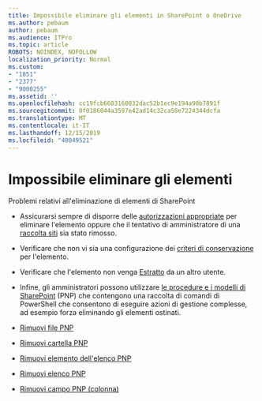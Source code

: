 ```yaml
---
title: Impossibile eliminare gli elementi in SharePoint o OneDrive
ms.author: pebaum
author: pebaum
ms.audience: ITPro
ms.topic: article
ROBOTS: NOINDEX, NOFOLLOW
localization_priority: Normal
ms.custom:
- "1851"
- "2377"
- "9000255"
ms.assetid: ''
ms.openlocfilehash: cc19fcb6603160032dac52b1ec9e194a90b7891f
ms.sourcegitcommit: 0f0186044a3597e42ad14c32ca58e7224344dcfa
ms.translationtype: MT
ms.contentlocale: it-IT
ms.lasthandoff: 12/15/2019
ms.locfileid: "40049521"
---
```

# <a name="unable-to-delete-items"></a>Impossibile eliminare gli elementi

Problemi relativi all'eliminazione di elementi di SharePoint

- Assicurarsi sempre di disporre delle [autorizzazioni appropriate](https://docs.microsoft.com/sharepoint/default-sharepoint-groups) per eliminare l'elemento oppure che il tentativo di amministratore di una [raccolta siti](https://docs.microsoft.com/sharepoint/customize-sharepoint-site-permissions#add-change-or-remove-a-site-collection-administrator) sia stato rimosso.

- Verificare che non vi sia una configurazione dei [criteri di conservazione](https://docs.microsoft.com/office365/securitycompliance/retention-policies) per l'elemento.

- Verificare che l'elemento non venga [Estratto](https://support.office.com/article/check-out-check-in-or-discard-changes-to-files-in-a-library-7e2c12a9-a874-4393-9511-1378a700f6de) da un altro utente.

- Infine, gli amministratori possono utilizzare [le procedure e i modelli di SharePoint](https://docs.microsoft.com/powershell/sharepoint/sharepoint-pnp/sharepoint-pnp-cmdlets?view=sharepoint-ps#installation) (PNP) che contengono una raccolta di comandi di PowerShell che consentono di eseguire azioni di gestione complesse, ad esempio forza eliminando gli elementi ostinati.
- [Rimuovi file PNP](https://docs.microsoft.com/powershell/module/sharepoint-pnp/remove-pnpfile?view=sharepoint-ps)
- [Rimuovi cartella PNP](https://docs.microsoft.com/powershell/module/sharepoint-pnp/remove-pnpfolder?view=sharepoint-ps)
- [Rimuovi elemento dell'elenco PNP](https://docs.microsoft.com/powershell/module/sharepoint-pnp/remove-pnplistitem?view=sharepoint-ps)
- [Rimuovi elenco PNP](https://docs.microsoft.com/powershell/module/sharepoint-pnp/remove-pnplist?view=sharepoint-ps)
- [Rimuovi campo PNP (colonna)](https://docs.microsoft.com/powershell/module/sharepoint-pnp/remove-pnpfield?view=sharepoint-ps)